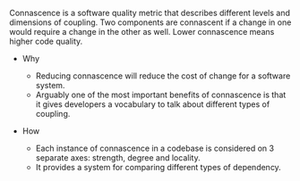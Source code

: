 Connascence is a software quality metric that describes different levels and dimensions of coupling. Two components are connascent if a change in one would require a change in the other as well. Lower connascence means higher code quality.

- Why

	- Reducing connascence will reduce the cost of change for a software system.
	- Arguably one of the most important benefits of connascence is that it gives developers a vocabulary to talk about different types of coupling.

- How

	- Each instance of connascence in a codebase is considered on 3 separate axes: strength, degree and locality.
	- It provides a system for comparing different types of dependency.